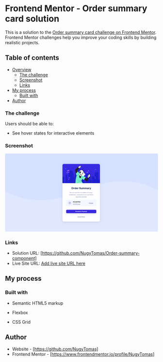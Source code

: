 # Frontend Mentor - Order summary card solution

This is a solution to the [Order summary card challenge on Frontend Mentor](https://www.frontendmentor.io/challenges/order-summary-component-QlPmajDUj). Frontend Mentor challenges help you improve your coding skills by building realistic projects. 

## Table of contents

- [Overview](#overview)
  - [The challenge](#the-challenge)
  - [Screenshot](#screenshot)
  - [Links](#links)
- [My process](#my-process)
  - [Built with](#built-with)
- [Author](#author)




### The challenge

Users should be able to:

- See hover states for interactive elements

### Screenshot

![](/Solution.PNG)



### Links

- Solution URL: [https://github.com/NugyTomas/Order-summary-component]
- Live Site URL: [Add live site URL here](https://your-live-site-url.com)

## My process

### Built with

- Semantic HTML5 markup

- Flexbox
- CSS Grid


## Author

- Website - [https://github.com/NugyTomas]
- Frontend Mentor - [https://www.frontendmentor.io/profile/NugyTomas]


